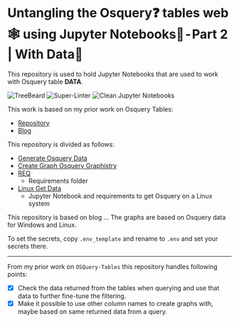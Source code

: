 # Untangling the Osquery❓ tables web🕸 using Jupyter Notebooks📓 - Part 2 | With Data📜
This repository is used to hold Jupyter Notebooks that are used to work with Osquery table **DATA**.  

![TreeBeard](https://github.com/sevickson/Osquery_Data_Graph/workflows/TreeBeard/badge.svg)
![Super-Linter](https://github.com/sevickson/Osquery_Data_Graph/workflows/Super-Linter/badge.svg)
![Clean Jupyter Notebooks](https://github.com/sevickson/Osquery_Data_Graph/workflows/Clean%20Jupyter%20Notebooks/badge.svg)

This work is based on my prior work on Osquery Tables:
- [Repository](https://github.com/sevickson/osquery_tables_graph)
- [Blog](https://medium.com/@sevickson/untangling-the-osquery-tables-web-using-jupyter-notebooks-7c979c03f42d)

This repository is divided as follows:
- [Generate Osquery Data](Generate_Osquery_Data.ipynb)
- [Create Graph Osquery Graphistry](Create_Graph_Osquery_Graphistry.ipynb)
- [REQ](REQ)
  - Requirements folder
- [Linux Get Data](Linux_Get_Data)
  - Jupyter Notebook and requirements to get Osquery on a Linux system

This repository is based on blog ...
The graphs are based on Osquery data for Windows and Linux.

To set the secrets, copy `.env_template` and rename to `.env` and set your secrets there.

------------------------

From my prior work on `OSQuery-Tables` this repository handles following points:
- [X] Check the data returned from the tables when querying and use that data to further fine-tune the filtering.
- [X] Make it possible to use other column names to create graphs with, maybe based on same returned data from a query.
